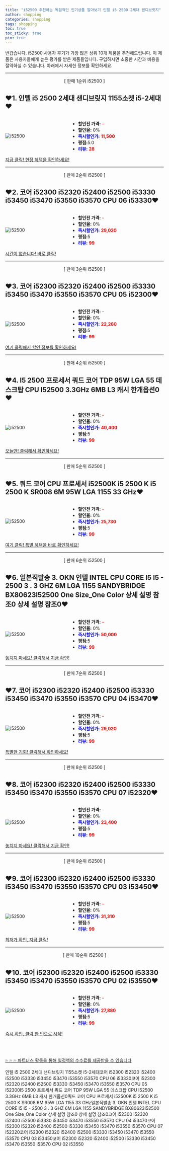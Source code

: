 ```yaml
---
title: "i52500 추천하는 독점적인 인기상품 알아보기 인텔 i5 2500 2세대 샌디브릿지"
author: shopping
categories: shopping
tags: shopping
toc: true
toc_sticky: true
pin: true
---
```

반갑습니다.  i52500 사용자 후기가 가장 많은 상위 10개 제품을 추천해드립니다. 이 제품은 사용자들에게 높은 평가를 받은 제품들입니다. 구입하시면 소중한 시간과 비용을 절약하실 수 있습니다. 아래에서 자세한 정보를 확인하세요.

---
<p class="toplist" style="margin: 0 auto; display: block; width: fit-content;">[ 판매 1순위 i52500 ]</p>

<h2><strong>❤️1. 인텔 i5 2500 2세대 샌디브릿지 1155소켓 i5-2세대❤️</strong></h2>

<div style="display: flex; align-items: center;">
    <div style="flex: 0.4;">
        <img src="https://thumbnail6.coupangcdn.com/thumbnails/remote/230x230ex/image/vendor_inventory/c0ba/0a14d6b0011ec39d19b94cef3681cc5d6d1ea7ea6e0776556a9562c513ac.jpg" alt="i52500" style="max-width: 100%;">
    </div>
    <div style="flex: 0.6; margin-left: 10px;">
        <ul>
            <li><strong>할인전 가격:</strong> <del style="color: red;">-</del></li>
            <li><strong>할인율:</strong> 0%</li>
            <li><span style='color:blue'><strong>즉시할인가:</strong></span> <span style='color:red'><strong>11,500</strong></span></li>
            <li><strong>평점:</strong>5.0</li>
            <li><span style='color:blue'><strong>리뷰:</strong></span> <span style='color:red'><strong>28</strong></span></li>
        </ul>
    </div>
</div>
<div class="center">
    <a href="https://William4Davisa.github.io?lptag=AF9450613&subid=githubio&pageKey=7290451565&traceid=V0-153&itemId=18632181545&vendorItemId=85767460695" class="myButton">
        지금 클릭! 한정 혜택을 확인하세요!
    </a>
</div>


---
<p class="toplist" style="margin: 0 auto; display: block; width: fit-content;">[ 판매 2순위 i52500 ]</p>

<h2><strong>❤️2. 코어 i52300 i52320 i52400 i52500 i53330 i53450 i53470 i53550 i53570 CPU 06 i53330❤️</strong></h2>

<div style="display: flex; align-items: center;">
    <div style="flex: 0.4;">
        <img src="https://thumbnail7.coupangcdn.com/thumbnails/remote/230x230ex/image/vendor_inventory/1629/4f444942ece216582e8e8043620b0db566609a62eb65b9d813a0598287df.jpg" alt="i52500" style="max-width: 100%;">
    </div>
    <div style="flex: 0.6; margin-left: 10px;">
        <ul>
            <li><strong>할인전 가격:</strong> <del style="color: red;">-</del></li>
            <li><strong>할인율:</strong> 0%</li>
            <li><span style='color:blue'><strong>즉시할인가:</strong></span> <span style='color:red'><strong>29,020</strong></span></li>
            <li><strong>평점:</strong>5</li>
            <li><span style='color:blue'><strong>리뷰:</strong></span> <span style='color:red'><strong>99</strong></span></li>
        </ul>
    </div>
</div>
<div class="center">
    <a href="https://William4Davisa.github.io?lptag=AF9450613&subid=githubio&pageKey=8052971154&traceid=V0-153&itemId=22590392845&vendorItemId=90133433867" class="myButton">
        시간이 없습니다! 바로 클릭!
    </a>
</div>


---
<p class="toplist" style="margin: 0 auto; display: block; width: fit-content;">[ 판매 3순위 i52500 ]</p>

<h2><strong>❤️3. 코어 i52300 i52320 i52400 i52500 i53330 i53450 i53470 i53550 i53570 CPU 05 i52300❤️</strong></h2>

<div style="display: flex; align-items: center;">
    <div style="flex: 0.4;">
        <img src="https://thumbnail7.coupangcdn.com/thumbnails/remote/230x230ex/image/vendor_inventory/1629/4f444942ece216582e8e8043620b0db566609a62eb65b9d813a0598287df.jpg" alt="i52500" style="max-width: 100%;">
    </div>
    <div style="flex: 0.6; margin-left: 10px;">
        <ul>
            <li><strong>할인전 가격:</strong> <del style="color: red;">-</del></li>
            <li><strong>할인율:</strong> 0%</li>
            <li><span style='color:blue'><strong>즉시할인가:</strong></span> <span style='color:red'><strong>22,260</strong></span></li>
            <li><strong>평점:</strong>5</li>
            <li><span style='color:blue'><strong>리뷰:</strong></span> <span style='color:red'><strong>99</strong></span></li>
        </ul>
    </div>
</div>
<div class="center">
    <a href="https://William4Davisa.github.io?lptag=AF9450613&subid=githubio&pageKey=8052971154&traceid=V0-153&itemId=22590392857&vendorItemId=90133433934" class="myButton">
        여기 클릭해서 할인 정보를 확인하세요!
    </a>
</div>


---
<p class="toplist" style="margin: 0 auto; display: block; width: fit-content;">[ 판매 4순위 i52500 ]</p>

<h2><strong>❤️4. I5 2500 프로세서 쿼드 코어 TDP 95W LGA 55 데스크탑 CPU I52500 3.3GHz 6MB L3 캐시 한개옵션0❤️</strong></h2>

<div style="display: flex; align-items: center;">
    <div style="flex: 0.4;">
        <img src="https://thumbnail8.coupangcdn.com/thumbnails/remote/230x230ex/image/vendor_inventory/71cc/57e13f71c89a9b78801f516574e1f99498941fead06c697bb83aa434dd52.jpg" alt="i52500" style="max-width: 100%;">
    </div>
    <div style="flex: 0.6; margin-left: 10px;">
        <ul>
            <li><strong>할인전 가격:</strong> <del style="color: red;">-</del></li>
            <li><strong>할인율:</strong> 0%</li>
            <li><span style='color:blue'><strong>즉시할인가:</strong></span> <span style='color:red'><strong>40,400</strong></span></li>
            <li><strong>평점:</strong>5</li>
            <li><span style='color:blue'><strong>리뷰:</strong></span> <span style='color:red'><strong>99</strong></span></li>
        </ul>
    </div>
</div>
<div class="center">
    <a href="https://William4Davisa.github.io?lptag=AF9450613&subid=githubio&pageKey=7824819107&traceid=V0-153&itemId=21263878031&vendorItemId=89159226307" class="myButton">
        오늘만! 클릭해서 확인하세요!
    </a>
</div>


---
<p class="toplist" style="margin: 0 auto; display: block; width: fit-content;">[ 판매 5순위 i52500 ]</p>

<h2><strong>❤️5. 쿼드 코어 CPU 프로세서 i52500K i5 2500 K i5 2500 K SR008 6M 95W LGA 1155 33 GHz❤️</strong></h2>

<div style="display: flex; align-items: center;">
    <div style="flex: 0.4;">
        <img src="https://thumbnail7.coupangcdn.com/thumbnails/remote/230x230ex/image/vendor_inventory/4962/877a3d237f2bf4d9081901dd8e899016040d3d3b52da0ef768c0675962d9.jpg" alt="i52500" style="max-width: 100%;">
    </div>
    <div style="flex: 0.6; margin-left: 10px;">
        <ul>
            <li><strong>할인전 가격:</strong> <del style="color: red;">-</del></li>
            <li><strong>할인율:</strong> 0%</li>
            <li><span style='color:blue'><strong>즉시할인가:</strong></span> <span style='color:red'><strong>25,730</strong></span></li>
            <li><strong>평점:</strong>5</li>
            <li><span style='color:blue'><strong>리뷰:</strong></span> <span style='color:red'><strong>99</strong></span></li>
        </ul>
    </div>
</div>
<div class="center">
    <a href="https://William4Davisa.github.io?lptag=AF9450613&subid=githubio&pageKey=8124712758&traceid=V0-153&itemId=23058416101&vendorItemId=90092055503" class="myButton">
        여기 클릭! 특별 혜택을 바로 확인하세요!
    </a>
</div>


---
<p class="toplist" style="margin: 0 auto; display: block; width: fit-content;">[ 판매 6순위 i52500 ]</p>

<h2><strong>❤️6. 일본직발송 3. OKN 인텔 INTEL CPU CORE I5 I5 - 2500 3 . 3 GHZ 6M LGA 1155 SANDYBRIDGE BX80623I52500 One Size_One Color 상세 설명 참조0 상세 설명 참조0❤️</strong></h2>

<div style="display: flex; align-items: center;">
    <div style="flex: 0.4;">
        <img src="https://thumbnail6.coupangcdn.com/thumbnails/remote/230x230ex/image/vendor_inventory/c33b/a58312d0d3a317f0d94794b33ff7d4f733ba8b8bb6d08b17d651d0b7f962.jpg" alt="i52500" style="max-width: 100%;">
    </div>
    <div style="flex: 0.6; margin-left: 10px;">
        <ul>
            <li><strong>할인전 가격:</strong> <del style="color: red;">-</del></li>
            <li><strong>할인율:</strong> 0%</li>
            <li><span style='color:blue'><strong>즉시할인가:</strong></span> <span style='color:red'><strong>50,000</strong></span></li>
            <li><strong>평점:</strong>5</li>
            <li><span style='color:blue'><strong>리뷰:</strong></span> <span style='color:red'><strong>99</strong></span></li>
        </ul>
    </div>
</div>
<div class="center">
    <a href="https://William4Davisa.github.io?lptag=AF9450613&subid=githubio&pageKey=5675387506&traceid=V0-153&itemId=9357189985&vendorItemId=76642393767" class="myButton">
        놓치지 마세요! 클릭해서 지금 확인!
    </a>
</div>


---
<p class="toplist" style="margin: 0 auto; display: block; width: fit-content;">[ 판매 7순위 i52500 ]</p>

<h2><strong>❤️7. 코어 i52300 i52320 i52400 i52500 i53330 i53450 i53470 i53550 i53570 CPU 04 i53470❤️</strong></h2>

<div style="display: flex; align-items: center;">
    <div style="flex: 0.4;">
        <img src="https://thumbnail7.coupangcdn.com/thumbnails/remote/230x230ex/image/vendor_inventory/1629/4f444942ece216582e8e8043620b0db566609a62eb65b9d813a0598287df.jpg" alt="i52500" style="max-width: 100%;">
    </div>
    <div style="flex: 0.6; margin-left: 10px;">
        <ul>
            <li><strong>할인전 가격:</strong> <del style="color: red;">-</del></li>
            <li><strong>할인율:</strong> 0%</li>
            <li><span style='color:blue'><strong>즉시할인가:</strong></span> <span style='color:red'><strong>29,020</strong></span></li>
            <li><strong>평점:</strong>5</li>
            <li><span style='color:blue'><strong>리뷰:</strong></span> <span style='color:red'><strong>99</strong></span></li>
        </ul>
    </div>
</div>
<div class="center">
    <a href="https://William4Davisa.github.io?lptag=AF9450613&subid=githubio&pageKey=8052971154&traceid=V0-153&itemId=22590392848&vendorItemId=90133433843" class="myButton">
        특별한 기회! 클릭해서 확인하세요!
    </a>
</div>


---
<p class="toplist" style="margin: 0 auto; display: block; width: fit-content;">[ 판매 8순위 i52500 ]</p>

<h2><strong>❤️8. 코어 i52300 i52320 i52400 i52500 i53330 i53450 i53470 i53550 i53570 CPU 07 i52320❤️</strong></h2>

<div style="display: flex; align-items: center;">
    <div style="flex: 0.4;">
        <img src="https://thumbnail7.coupangcdn.com/thumbnails/remote/230x230ex/image/vendor_inventory/1629/4f444942ece216582e8e8043620b0db566609a62eb65b9d813a0598287df.jpg" alt="i52500" style="max-width: 100%;">
    </div>
    <div style="flex: 0.6; margin-left: 10px;">
        <ul>
            <li><strong>할인전 가격:</strong> <del style="color: red;">-</del></li>
            <li><strong>할인율:</strong> 0%</li>
            <li><span style='color:blue'><strong>즉시할인가:</strong></span> <span style='color:red'><strong>23,400</strong></span></li>
            <li><strong>평점:</strong>5</li>
            <li><span style='color:blue'><strong>리뷰:</strong></span> <span style='color:red'><strong>99</strong></span></li>
        </ul>
    </div>
</div>
<div class="center">
    <a href="https://William4Davisa.github.io?lptag=AF9450613&subid=githubio&pageKey=8052971154&traceid=V0-153&itemId=22590392854&vendorItemId=90133433925" class="myButton">
        놓치지 마세요! 클릭해서 지금 확인!
    </a>
</div>


---
<p class="toplist" style="margin: 0 auto; display: block; width: fit-content;">[ 판매 9순위 i52500 ]</p>

<h2><strong>❤️9. 코어 i52300 i52320 i52400 i52500 i53330 i53450 i53470 i53550 i53570 CPU 03 i53450❤️</strong></h2>

<div style="display: flex; align-items: center;">
    <div style="flex: 0.4;">
        <img src="https://thumbnail7.coupangcdn.com/thumbnails/remote/230x230ex/image/vendor_inventory/1629/4f444942ece216582e8e8043620b0db566609a62eb65b9d813a0598287df.jpg" alt="i52500" style="max-width: 100%;">
    </div>
    <div style="flex: 0.6; margin-left: 10px;">
        <ul>
            <li><strong>할인전 가격:</strong> <del style="color: red;">-</del></li>
            <li><strong>할인율:</strong> 0%</li>
            <li><span style='color:blue'><strong>즉시할인가:</strong></span> <span style='color:red'><strong>31,310</strong></span></li>
            <li><strong>평점:</strong>5</li>
            <li><span style='color:blue'><strong>리뷰:</strong></span> <span style='color:red'><strong>99</strong></span></li>
        </ul>
    </div>
</div>
<div class="center">
    <a href="https://William4Davisa.github.io?lptag=AF9450613&subid=githubio&pageKey=8052971154&traceid=V0-153&itemId=22590392851&vendorItemId=90133433891" class="myButton">
        최저가 확인, 지금 클릭!
    </a>
</div>


---
<p class="toplist" style="margin: 0 auto; display: block; width: fit-content;">[ 판매 10순위 i52500 ]</p>

<h2><strong>❤️10. 코어 i52300 i52320 i52400 i52500 i53330 i53450 i53470 i53550 i53570 CPU 02 i53550❤️</strong></h2>

<div style="display: flex; align-items: center;">
    <div style="flex: 0.4;">
        <img src="https://thumbnail7.coupangcdn.com/thumbnails/remote/230x230ex/image/vendor_inventory/1629/4f444942ece216582e8e8043620b0db566609a62eb65b9d813a0598287df.jpg" alt="i52500" style="max-width: 100%;">
    </div>
    <div style="flex: 0.6; margin-left: 10px;">
        <ul>
            <li><strong>할인전 가격:</strong> <del style="color: red;">-</del></li>
            <li><strong>할인율:</strong> 0%</li>
            <li><span style='color:blue'><strong>즉시할인가:</strong></span> <span style='color:red'><strong>27,880</strong></span></li>
            <li><strong>평점:</strong>5</li>
            <li><span style='color:blue'><strong>리뷰:</strong></span> <span style='color:red'><strong>99</strong></span></li>
        </ul>
    </div>
</div>
<div class="center">
    <a href="https://William4Davisa.github.io?lptag=AF9450613&subid=githubio&pageKey=8052971154&traceid=V0-153&itemId=22590392847&vendorItemId=90133433851" class="myButton">
        즉시 확인, 클릭 한 번으로 시작!
    </a>
</div>

<br><br><br>[💦 💦 💦 파트너스 활동을 통해 일정액의 수수료를 제공받을 수 있습니다](https://link.coupang.com/a/bcpT2c)<br><br>인텔 i5 2500 2세대 샌디브릿지 1155소켓 i5-2세대코어 i52300 i52320 i52400 i52500 i53330 i53450 i53470 i53550 i53570 CPU 06 i53330코어 i52300 i52320 i52400 i52500 i53330 i53450 i53470 i53550 i53570 CPU 05 i52300I5 2500 프로세서 쿼드 코어 TDP 95W LGA 55 데스크탑 CPU I52500 3.3GHz 6MB L3 캐시 한개옵션0쿼드 코어 CPU 프로세서 i52500K i5 2500 K i5 2500 K SR008 6M 95W LGA 1155 33 GHz일본직발송 3. OKN 인텔 INTEL CPU CORE I5 I5 - 2500 3 . 3 GHZ 6M LGA 1155 SANDYBRIDGE BX80623I52500 One Size_One Color 상세 설명 참조0 상세 설명 참조0코어 i52300 i52320 i52400 i52500 i53330 i53450 i53470 i53550 i53570 CPU 04 i53470코어 i52300 i52320 i52400 i52500 i53330 i53450 i53470 i53550 i53570 CPU 07 i52320코어 i52300 i52320 i52400 i52500 i53330 i53450 i53470 i53550 i53570 CPU 03 i53450코어 i52300 i52320 i52400 i52500 i53330 i53450 i53470 i53550 i53570 CPU 02 i53550